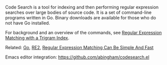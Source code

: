 Code Search is a tool for indexing and then performing
regular expression searches over large bodies of source code.
It is a set of command-line programs written in Go.
Binary downloads are available for those who do not have Go installed.

For background and an overview of the commands,
see [Regular Expression Matching with a Trigram Index](http://swtch.com/~rsc/regexp/regexp4.html).



Related: [Go](http://golang.org), [RE2](http://code.google.com/p/re2),
[Regular Expression Matching Can Be Simple And Fast](http://swtch.com/~rsc/regexp/regexp1.html)

Emacs editor integration: https://github.com/abingham/codesearch.el